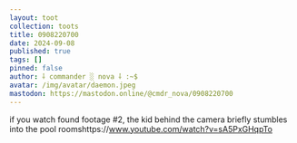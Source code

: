 ```yaml
---
layout: toot
collection: toots
title: 0908220700
date: 2024-09-08
published: true
tags: []
pinned: false
author: ⸸ commander ░ nova ⸸ :~$
avatar: /img/avatar/daemon.jpeg
mastodon: https://mastodon.online/@cmdr_nova/0908220700
---
```


if you watch found footage #2, the kid behind the camera briefly stumbles into the pool roomshttps://www.youtube.com/watch?v=sA5PxGHqpTo
